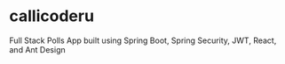 # callicoderu
Full Stack Polls App built using Spring Boot, Spring Security, JWT, React, and Ant Design

